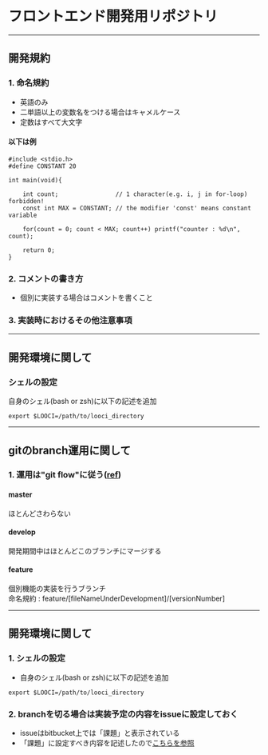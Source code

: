 # フロントエンド開発用リポジトリ  
-----------------------------------
## 開発規約  
### 1. 命名規約
- 英語のみ  
- 二単語以上の変数名をつける場合はキャメルケース  
- 定数はすべて大文字  
#### 以下は例
~~~~
#include <stdio.h>
#define CONSTANT 20

int main(void){

    int count;                // 1 character(e.g. i, j in for-loop) forbidden!
    const int MAX = CONSTANT; // the modifier 'const' means constant variable

    for(count = 0; count < MAX; count++) printf("counter : %d\n", count);
    
    return 0;
}
~~~~

### 2. コメントの書き方
- 個別に実装する場合はコメントを書くこと


### 3. 実装時におけるその他注意事項

-----------------------------------
## 開発環境に関して
### シェルの設定  
自身のシェル(bash or zsh)に以下の記述を追加
~~~~
export $LOOCI=/path/to/looci_directory
~~~~

-----------------------------------
## gitのbranch運用に関して
### 1. 運用は"git flow"に従う([ref](http://ism1000ch.hatenablog.com/entry/2014/03/31/152441))
#### master
ほとんどさわらない

#### develop
開発期間中はほとんどこのブランチにマージする

#### feature
個別機能の実装を行うブランチ  
命名規約 : feature/[fileNameUnderDevelopment]/[versionNumber]

-----------------------------------
## 開発環境に関して
### 1. シェルの設定
- 自身のシェル(bash or zsh)に以下の記述を追加
~~~~
export $LOOCI=/path/to/looci_directory
~~~~

### 2. branchを切る場合は実装予定の内容をissueに設定しておく
- issueはbitbucket上では「課題」と表示されている
- 「課題」に設定すべき内容を記述したので[こちらを参照](https://bitbucket.org/ISDL_EUC/looci/issues?status=new&status=open)


